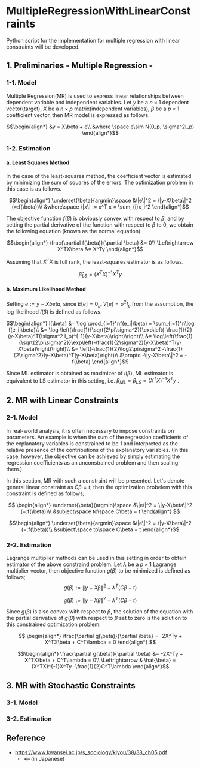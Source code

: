 # MultipleRegressionWithLinearConstraints
Python script for the implementation for multiple regression with linear constraints will be developed.

## 1. Preliminaries - Multiple Regression -
### 1-1. Model
Multiple Regression(MR) is used to express linear relationships between dependent variable and independent variables. Let $y$ be a $n\times 1$ dependent vector(target), $X$ be a $n\times p$ matrix(independent variables), $\beta$ be a $p\times 1$ coefficient vector, then MR model is expressed as follows.

```math
\begin{align*}
&y = X\beta + e\\
&where \space e\sim N(0_p, \sigma^2I_p)
\end{align*}
```
### 1-2. Estimation
#### a. Least Squares Method
In the case of the least-squares method, the coefficient vector is estimated by minimizing the sum of squares of the errors. The optimization problem in this case is as follows.

```math
\begin{align*}
\underset{\beta}{argmin}\space &\|e\|^2 = \|y-X\beta\|^2 (=:f(\beta))\\
&where\space \|x\| := x^T x = \sum_{i}x_i^2
\end{align*}
```
The objective function $f(\beta)$ is obviously convex with respect to $\beta$, and by setting the partial derivative of the function with respect to $\beta$ to $0$, we obtain the following equation (known as the normal equation).

```math
\begin{align*}
\frac{\partial f(\beta)}{\partial \beta} &= 0\\
\Leftrightarrow X^TX\beta &= X^Ty
\end{align*}
```

Assuming that $X^TX$ is full rank, the least-squares estimator is as follows.
```math
\hat{\beta}_{LS} = (X^TX)^{-1}X^Ty
```

#### b. Maximum Likelihood Method
Setting $e := y-Xbeta$, since $E[e]=0_p, V[e]=\sigma^2 I_p$ from the assumption, the log likelihood $l(\beta)$ is defined as follows.

```math
\begin{align*}
l(\beta) &= \log \prod_{i=1}^nf(e_i|\beta) = \sum_{i=1}^n\log f(e_i|\beta)\\
&= \log \left(\frac{1}{\sqrt{2\pi\sigma^2}}\exp\left(-\frac{1}{2}(y-X\beta)^T(\sigma^2 I_p)^{-1}(y-X\beta)\right)\right)\\
&= \log\left(\frac{1}{\sqrt{2\pi\sigma^2}}\exp\left(-\frac{1}{2\sigma^2}(y-X\beta)^T(y-X\beta)\right)\right)\\
&= \left(-\frac{1}{2}\log2\pi\sigma^2 -\frac{1}{2\sigma^2}(y-X\beta)^T(y-X\beta)\right)\\
&\propto -\|y-X\beta\|^2 = -f(\beta)
\end{align*}
```
Since ML estimator is obtained as maximizer of $l(\beta)$, ML estimator is equivalent to LS estimator in this setting, i.e. $\beta_{ML} = \beta_{LS} = (X^TX)^{-1}X^Ty$ .  

## 2. MR with Linear Constraints
### 2-1. Model
In real-world analysis, it is often necessary to impose constraints on parameters. An example is when the sum of the regression coefficients of the explanatory variables is constrained to be 1 and interpreted as the relative presence of the contributions of the explanatory variables. (In this case, however, the objective can be achieved by simply estimating the regression coefficients as an unconstrained problem and then scaling them.)   

In this section, MR with such a constraint will be presented. Let's denote general linear constraint as $C\beta = t$, then the optimization probelem with this constraint is defined as follows;

$$
\begin{align*}
\underset{\beta}{argmin}\space &\|e\|^2 = \|y-X\beta\|^2 (=:f(\beta))\\
&subject\space to\space C\beta = t
\end{align*}
$$
```math
\begin{align*}
\underset{\beta}{argmin}\space &\|e\|^2 = \|y-X\beta\|^2 (=:f(\beta))\\
&subject\space to\space C\beta = t
\end{align*}
``` 
### 2-2. Estimation
Lagrange multiplier methods can be used in this setting in order to obtain estimator of the above constraind problem. Let $\lambda$ be a $p\times 1$ Lagrange multiplier vector, then objective function $g(\beta)$ to be minimized is defined as follows;
$$
g(\beta) := \|y-X\beta\|^2 + \lambda^T(C\beta - t)
$$
```math
g(\beta) := \|y-X\beta\|^2 + \lambda^T(C\beta - t)
```

Since $g(\beta)$ is also convex with respect to $\beta$, the solution of the equation with the partial derivative of $g(\beta)$ with respect to $\beta$ set to zero is the solution to this constrained optimization problem.

$$
\begin{align*}
\frac{\partial g(\beta)}{\partial \beta} = -2X^Ty + X^TX\beta + C^T\lambda = 0
\end{align*}
$$

```math
\begin{align*}
\frac{\partial g(\beta)}{\partial \beta} &= -2X^Ty + X^TX\beta + C^T\lambda = 0\\
\Leftrightarrow & \hat{\beta} = (X^TX)^{-1}X^Ty -\frac{1}{2}C^T\lambda
\end{align*}
```

## 3. MR with Stochastic Constraints
### 3-1. Model
### 3-2. Estimation

## Reference
- https://www.kwansei.ac.jp/s_sociology/kiyou/38/38_ch05.pdf
    - <--(in Japanese)